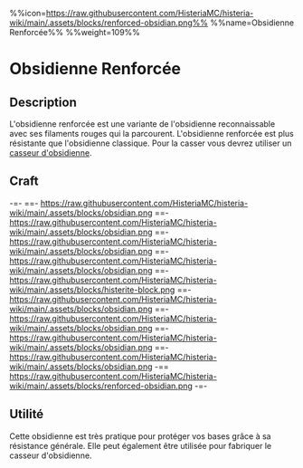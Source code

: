 %%icon=https://raw.githubusercontent.com/HisteriaMC/histeria-wiki/main/.assets/blocks/renforced-obsidian.png%%
%%name=Obsidienne Renforcée%%
%%weight=109%%

# Obsidienne Renforcée

## Description 
L'obsidienne renforcée est une variante de l'obsidienne reconnaissable avec ses filaments rouges qui la parcourent. L'obsidienne renforcée est plus résistante que l'obsidienne classique. Pour la casser vous devrez utiliser un [casseur d'obsidienne](https://histeria.fr/wiki/objets/obsidian-breaker).

## Craft
-=-
 ==- https://raw.githubusercontent.com/HisteriaMC/histeria-wiki/main/.assets/blocks/obsidian.png
 ==- https://raw.githubusercontent.com/HisteriaMC/histeria-wiki/main/.assets/blocks/obsidian.png
 ==- https://raw.githubusercontent.com/HisteriaMC/histeria-wiki/main/.assets/blocks/obsidian.png
 ==- https://raw.githubusercontent.com/HisteriaMC/histeria-wiki/main/.assets/blocks/obsidian.png
 ==- https://raw.githubusercontent.com/HisteriaMC/histeria-wiki/main/.assets/blocks/histerite-block.png
 ==- https://raw.githubusercontent.com/HisteriaMC/histeria-wiki/main/.assets/blocks/obsidian.png
 ==- https://raw.githubusercontent.com/HisteriaMC/histeria-wiki/main/.assets/blocks/obsidian.png
 ==- https://raw.githubusercontent.com/HisteriaMC/histeria-wiki/main/.assets/blocks/obsidian.png
 ==- https://raw.githubusercontent.com/HisteriaMC/histeria-wiki/main/.assets/blocks/obsidian.png
 -== https://raw.githubusercontent.com/HisteriaMC/histeria-wiki/main/.assets/blocks/renforced-obsidian.png
-=-

## Utilité 
Cette obsidienne est très pratique pour protéger vos bases grâce à sa résistance générale. Elle peut également être utilisée pour fabriquer le casseur d'obsidienne.
